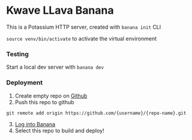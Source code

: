 # Kwave LLava Banana

This is a Potassium HTTP server, created with `banana init` CLI

`source venv/bin/activate` to activate the virtual environment

### Testing

Start a local dev server with `banana dev`

### Deployment

1. Create empty repo on [Github](https://github.com)
2. Push this repo to github

```
git remote add origin https://github.com/{username}/{repo-name}.git
```

3. [Log into Banana](https://app.banana.dev/onboard)
4. Select this repo to build and deploy!
